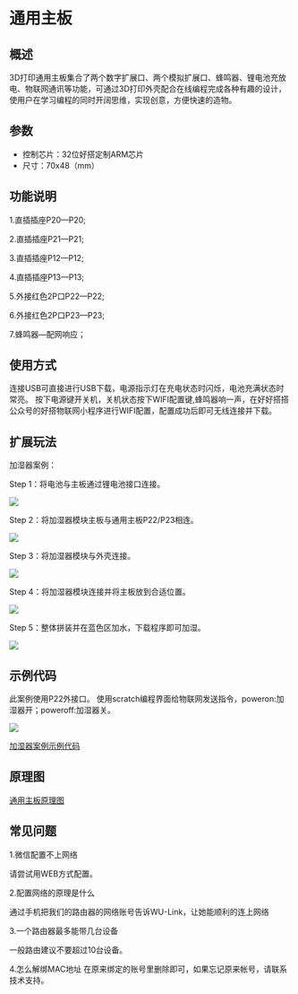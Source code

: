 # 通用主板

## 概述

3D打印通用主板集合了两个数字扩展口、两个模拟扩展口、蜂鸣器、锂电池充放电、物联网通讯等功能，可通过3D打印外壳配合在线编程完成各种有趣的设计，使用户在学习编程的同时开阔思维，实现创意，方便快速的造物。

## 参数

* 控制芯片：32位好搭定制ARM芯片 
* 尺寸：70x48（mm）

## 功能说明

1.直插插座P20—P20; 

2.直插插座P21—P21; 

3.直插插座P12—P12; 

4.直插插座P13—P13; 

5.外接红色2P口P22—P22; 

6.外接红色2P口P23—P23; 

7.蜂鸣器—配网响应；

## 使用方式

连接USB可直接进行USB下载，电源指示灯在充电状态时闪烁，电池充满状态时常亮。 按下电源键开关机，关机状态按下WIFI配置键,蜂鸣器响一声，在好好搭搭公众号的好搭物联网小程序进行WIFI配置，配置成功后即可无线连接并下载。

## 扩展玩法

加湿器案例：

Step 1：将电池与主板通过锂电池接口连接。

![](../../.gitbook/assets/tongyong-1.png)

Step 2：将加湿器模块主板与通用主板P22/P23相连。

![](../../.gitbook/assets/tongyong-2.png)

Step 3：将加湿器模块与外壳连接。

![](../../.gitbook/assets/tongyong-3.png)

Step 4：将加湿器模块连接并将主板放到合适位置。

![](../../.gitbook/assets/tongyong-4.png)

Step 5：整体拼装并在蓝色区加水，下载程序即可加湿。

![](../../.gitbook/assets/tongyong-5.png)

## 示例代码

此案例使用P22外接口。 使用scratch编程界面给物联网发送指令，poweron:加湿器开；poweroff:加湿器关。

![](../../.gitbook/assets/tongyong-6.png)

[加湿器案例示例代码](http://www.haohaodada.com/wulink-nano/index.php?id=5697)

## 原理图

[通用主板原理图](https://github.com/Haohaodada-official/docs/blob/master/3d-da-yin-tao-jian/pdf/通用主板.pdf)

## 常见问题

1.微信配置不上网络

请尝试用WEB方式配置。

2.配置网络的原理是什么

通过手机把我们的路由器的网络账号告诉WU-Link，让她能顺利的连上网络

3.一个路由器最多能带几台设备

一般路由建议不要超过10台设备。

4.怎么解绑MAC地址 在原来绑定的账号里删除即可，如果忘记原来帐号，请联系技术支持。

